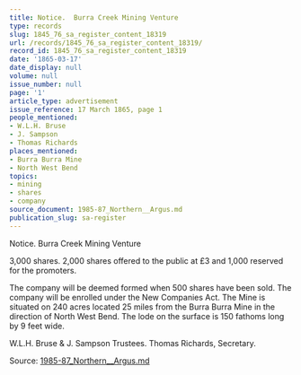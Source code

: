 ```yaml
---
title: Notice.  Burra Creek Mining Venture
type: records
slug: 1845_76_sa_register_content_18319
url: /records/1845_76_sa_register_content_18319/
record_id: 1845_76_sa_register_content_18319
date: '1865-03-17'
date_display: null
volume: null
issue_number: null
page: '1'
article_type: advertisement
issue_reference: 17 March 1865, page 1
people_mentioned:
- W.L.H. Bruse
- J. Sampson
- Thomas Richards
places_mentioned:
- Burra Burra Mine
- North West Bend
topics:
- mining
- shares
- company
source_document: 1985-87_Northern__Argus.md
publication_slug: sa-register
---
```


Notice.  Burra Creek Mining Venture

3,000 shares.  2,000 shares offered to the public at £3 and 1,000 reserved for the promoters.

The company will be deemed formed when 500 shares have been sold.  The company will be enrolled under the New Companies Act.  The Mine is situated on 240 acres located 25 miles from the Burra Burra Mine in the direction of North West Bend.  The lode on the surface is 150 fathoms long by 9 feet wide.

W.L.H. Bruse & J. Sampson Trustees.  Thomas Richards, Secretary.

Source: [1985-87_Northern__Argus.md](/downloads/markdown/1985-87_Northern__Argus.md)
